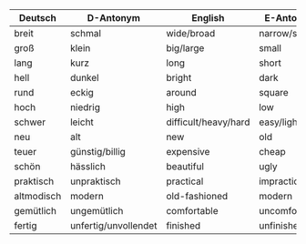 | Deutsch    | D-Antonym            | English              | E-Antonym       |
|------------|----------------------|----------------------|-----------------|
| breit      | schmal               | wide/broad           | narrow/slim     |
| groß       | klein                | big/large            | small           |
| lang       | kurz                 | long                 | short           |
| hell       | dunkel               | bright               | dark            |
| rund       | eckig                | around               | square          |
| hoch       | niedrig              | high                 | low             |
| schwer     | leicht               | difficult/heavy/hard | easy/light/soft |
| neu        | alt                  | new                  | old             |
| teuer      | günstig/billig       | expensive            | cheap           |
| schön      | hässlich             | beautiful            | ugly            |
| praktisch  | unpraktisch          | practical            | impractical     |
| altmodisch | modern               | old-fashioned        | modern          |
| gemütlich  | ungemütlich          | comfortable          | uncomfortable   |
| fertig     | unfertig/unvollendet | finished             | unfinished      |


